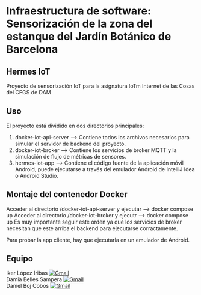 # Infraestructura de software: Sensorización de la zona del estanque del Jardín Botánico de Barcelona
## Hermes IoT
Proyecto de sensorización IoT para la asignatura IoTm Internet de las Cosas del CFGS de DAM
## Uso
El proyecto está dividido en dos directorios principales:
1. docker-iot-api-server --> Contiene todos los archivos necesarios para simular el servidor de backend del proyecto.
2. docker-iot-broker --> Contiene los servicios de broker MQTT y la simulación de flujo de métricas de sensores.
3. hermes-iot-app --> Contiene el código fuente de la aplicación móvil Android, puede ejecutarse a través del emulador Android de IntelliJ Idea o Android Studio.

## Montaje del contenedor Docker
Acceder al directorio /docker-iot-api-server y ejecutar --> docker compose up
Acceder al directorio /docker-iot-broker y ejecutr --> docker compose up
Es muy importante seguir este orden ya que los servicios de broker necesitan que este arriba el backend para ejecutarse corractamente.

Para probar la app cliente, hay que ejecutarla en un emulador de Android.

## Equipo
Iker López Iribas [![Gmail](https://img.shields.io/badge/Gmail-D14836?style=for-the-badge&logo=gmail&logoColor=white)](ilopezir@uoc.edu) </br>
Damià Belles Sampera [![Gmail](https://img.shields.io/badge/Gmail-D14836?style=for-the-badge&logo=gmail&logoColor=white)](dbelles@uoc.edu) </br>
Daniel Boj Cobos [![Gmail](https://img.shields.io/badge/Gmail-D14836?style=for-the-badge&logo=gmail&logoColor=white)](dboj@uoc.edu) </br>              
